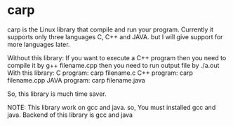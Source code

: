 # carp
carp is the Linux library that compile and run your program. Currently it supports only three languages C, C++ and JAVA. but I will give support for more languages later.

Without this library:
  If you want to execute a C++ program then you need to compile it by
    g++ filename.cpp
  then you need to run output file by
    ./a.out
With this library:
  C program:
    carp filename.c
  C++ program:
    carp filename.cpp
  JAVA program:
    carp filename.java
    
So, this library is much time saver.
  
NOTE: This library work on gcc and java. so, You must installed gcc and java. Backend of this library is gcc and java
